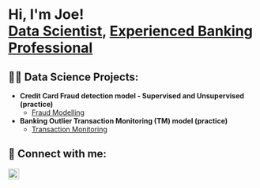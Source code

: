 <h1>Hi, I'm Joe! <br/><a href="https://github.com/JoeAchira"> Data Scientist</a>, <a href="www.linkedin.com/in/joe-a-3542a259"> Experienced Banking Professional</a></h1>

<h2>👨‍💻 Data Science Projects:</h2>

- <b>Credit Card Fraud detection model - Supervised and Unsupervised (practice)</b>
  - [Fraud Modelling](https://github.com/JoeAchira/Projects/blob/main/FraudDetection.ipynb)
- <b>Banking Outlier Transaction Monitoring (TM) model (practice)</b>
  - [Transaction Monitoring](https://github.com/JoeAchira/Projects/blob/main/TransMonitorFC.ipynb)


<h2> 🤳 Connect with me:</h2>

[<img align="left" alt="Joe Achira | LinkedIn" width="22px" src="https://cdn.jsdelivr.net/npm/simple-icons@v3/icons/linkedin.svg" />][linkedin]

[linkedin]: www.linkedin.com/in/joe-a-3542a259


<!--
**JoeAchira/JoeAchira** is a ✨ _special_ ✨ repository because its `README.md` (this file) appears on your GitHub profile.

Here are some ideas to get you started:

- 🔭 I’m currently working on ...
- 🌱 I’m currently learning ...
- 👯 I’m looking to collaborate on ...
- 🤔 I’m looking for help with ...
- 💬 Ask me about ...
- 📫 How to reach me: ...
- 😄 Pronouns: ...
- ⚡ Fun fact: ...
-->
